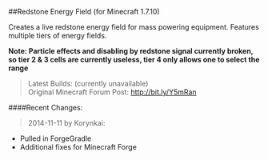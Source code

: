 ##Redstone Energy Field (for Minecraft 1.7.10)

Creates a live redstone energy field for mass powering equipment. Features multiple tiers of energy fields.

**Note: Particle effects and disabling by redstone signal currently broken, so tier 2 & 3 cells are currently useless,
tier 4 only allows one to select the range**

>Latest Builds: (currently unavailable)<br>
Original Minecraft Forum Post: http://bit.ly/Y5mRan

####Recent Changes:


>2014-11-11 by Korynkai:

* Pulled in ForgeGradle
* Additional fixes for Minecraft Forge
